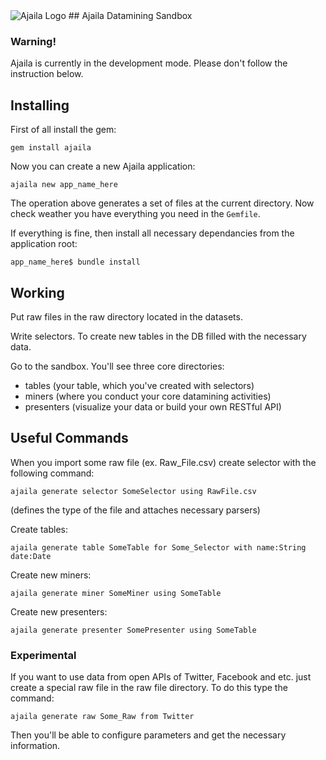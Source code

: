 <img src="https://raw.github.com/ajaila/ajaila-skeleton/master/ajaila_github.png" alt="Ajaila Logo">
## Ajaila Datamining Sandbox

### Warning!
Ajaila is currently in the development mode. Please don't follow the instruction below.

## Installing 

First of all install the gem:
```
gem install ajaila
```	

Now you can create a new Ajaila application:
```
ajaila new app_name_here
```

The operation above generates a set of files at the current directory. Now check weather you have everything you need in the `Gemfile`.

If everything is fine, then install all necessary dependancies from the application root:
```
app_name_here$ bundle install
```

## Working 

Put raw files in the raw directory located in the datasets.

Write selectors. To create new tables in the DB filled with the necessary data.

Go to the sandbox. You'll see three core directories:
* tables (your table, which you've created with selectors)
* miners (where you conduct your core datamining activities)
* presenters (visualize your data or build your own RESTful API)

## Useful Commands

When you import some raw file (ex. Raw_File.csv) create selector with the following command:
```
ajaila generate selector SomeSelector using RawFile.csv
```
(defines the type of the file and attaches necessary parsers)

Create tables:
```
ajaila generate table SomeTable for Some_Selector with name:String date:Date
```

Create new miners:
```
ajaila generate miner SomeMiner using SomeTable
```

Create new presenters:
```
ajaila generate presenter SomePresenter using SomeTable
```

### Experimental

If you want to use data from open APIs of Twitter, Facebook and etc. just create a special raw file in the raw file directory. To do this type the command:
```
ajaila generate raw Some_Raw from Twitter
```

Then you'll be able to configure parameters and get the necessary information.
